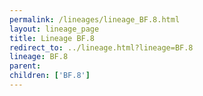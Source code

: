 ```yaml
---
permalink: /lineages/lineage_BF.8.html
layout: lineage_page
title: Lineage BF.8
redirect_to: ../lineage.html?lineage=BF.8
lineage: BF.8
parent: 
children: ['BF.8']
---
```

